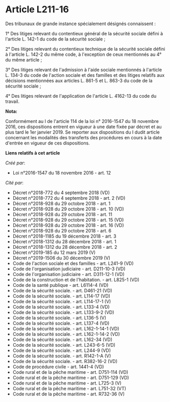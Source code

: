 # Article L211-16

Des tribunaux de grande instance spécialement désignés connaissent : 

1° Des litiges relevant du contentieux général de la sécurité sociale défini à l'article L. 142-1 du code de la sécurité
sociale ; 

2° Des litiges relevant du contentieux technique de la sécurité sociale défini à l'article L. 142-2 du même code, à
l'exception de ceux mentionnés au 4° du même article ; 

3° Des litiges relevant de l'admission à l'aide sociale mentionnés à l'article L. 134-3 du code de l'action sociale et des
familles et des litiges relatifs aux décisions mentionnées aux articles L. 861-5 et L. 863-3 du code de la sécurité
sociale ; 

4° Des litiges relevant de l'application de l'article L. 4162-13 du code du travail.

**Nota:**

Conformément au I de l'article 114 de la loi n° 2016-1547 du 18 novembre 2016, ces dispositions entrent en vigueur à une date
fixée par décret et au plus tard le 1er janvier 2019. Se reporter aux dispositions du I dudit article concernant les
modalités des transferts des procédures en cours à la date d'entrée en vigueur de ces dispositions.

**Liens relatifs à cet article**

_Créé par_:

  - Loi n°2016-1547 du 18 novembre 2016 - art. 12

_Cité par_:

  - Décret n°2018-772 du 4 septembre 2018 (VD)
  - Décret n°2018-772 du 4 septembre 2018 - art. 2 (VD)
  - Décret n°2018-928 du 29 octobre 2018 - art. 1
  - Décret n°2018-928 du 29 octobre 2018 - art. 10 (VD)
  - Décret n°2018-928 du 29 octobre 2018 - art. 11
  - Décret n°2018-928 du 29 octobre 2018 - art. 15 (VD)
  - Décret n°2018-928 du 29 octobre 2018 - art. 16 (VD)
  - Décret n°2018-928 du 29 octobre 2018 - art. 6
  - Décret n°2018-1185 du 19 décembre 2018 - art. 3
  - Décret n°2018-1312 du 28 décembre 2018 - art. 1
  - Décret n°2018-1312 du 28 décembre 2018 - art. 2
  - Décret n°2019-185 du 12 mars 2019 (V)
  - Décret n°2019-1506 du 30 décembre 2019 (V)
  - Code de l'action sociale et des familles - art. L241-9 (VD)
  - Code de l'organisation judiciaire - art. D211-10-3 (VD)
  - Code de l'organisation judiciaire - art. D311-12-1 (VD)
  - Code de la construction et de l'habitation. - art. L825-1 (VD)
  - Code de la santé publique - art. L6114-4 (VD)
  - Code de la sécurité sociale. - art. D461-21 (VD)
  - Code de la sécurité sociale. - art. L114-17 (VD)
  - Code de la sécurité sociale. - art. L114-17-1 (V)
  - Code de la sécurité sociale. - art. L133-4 (VD)
  - Code de la sécurité sociale. - art. L133-9-2 (VD)
  - Code de la sécurité sociale. - art. L136-5 (V)
  - Code de la sécurité sociale. - art. L137-4 (VD)
  - Code de la sécurité sociale. - art. L162-1-14-1 (VD)
  - Code de la sécurité sociale. - art. L162-1-14-2 (VD)
  - Code de la sécurité sociale. - art. L162-34 (VD)
  - Code de la sécurité sociale. - art. L243-6-5 (VD)
  - Code de la sécurité sociale. - art. L244-9 (VD)
  - Code de la sécurité sociale. - art. R142-1-A (V)
  - Code de la sécurité sociale. - art. R382-16-2 (VD)
  - Code de procédure civile - art. 1441-4 (VD)
  - Code rural et de la pêche maritime - art. D751-114 (VD)
  - Code rural et de la pêche maritime - art. D751-129 (VD)
  - Code rural et de la pêche maritime - art. L725-3 (V)
  - Code rural et de la pêche maritime - art. L751-32 (VT)
  - Code rural et de la pêche maritime - art. R732-36 (V)
